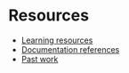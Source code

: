 # Resources

- [Learning resources](learning-resources.md)
- [Documentation references](doc-references__.md)  
- [Past work](past-work.md)
